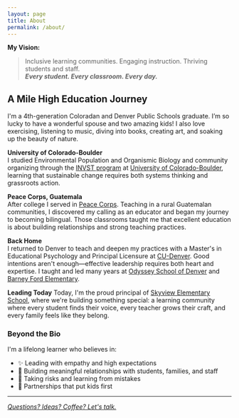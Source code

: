 ```yaml
---
layout: page
title: About
permalink: /about/
---
```


**My Vision:**  
>Inclusive learning communities. Engaging instruction. Thriving students and staff.  
>***Every student. Every classroom. Every day.***

## A Mile High Education Journey

I'm a 4th-generation Coloradan and Denver Public Schools graduate. I’m so lucky to have a wonderful spouse and two amazing kids! I also love exercising, listening to music, diving into books, creating art, and soaking up the beauty of nature.


**University of Colorado-Boulder**  
I studied Environmental Population and Organismic Biology and community organizing through the [INVST program](https://www.colorado.edu/invst/) at [University of Colorado-Boulder](https://www.colorado.edu), learning that sustainable change requires both systems thinking and grassroots action.

**Peace Corps, Guatemala**  
After college I served in [Peace Corps](https://www.peacecorps.gov). Teaching in a rural Guatemalan communities, I discovered my calling as an educator and began my journey to becoming bilingual. Those classrooms taught me that excellent education is about building relationships and strong teaching practices.

**Back Home**  
I returned to Denver to teach and deepen my practices with a Master's in Educational Psychology and Principal Licensure at [CU-Denver](https://education.ucdenver.edu/academics/educational-specialist). Good intentions aren't enough—effective leadership requires both heart and expertise. I taught and led many years at [Odyssey School of Denver](https://odysseydenver.org/) and [Barney Ford Elementary](https://ford.dpsk12.org/).

**Leading Today**
Today, I'm the proud principal of [Skyview Elementary School](http://skyview.adams12.org), where we're building something special: a learning community where every student finds their voice, every teacher grows their craft, and every family feels like they belong.




### Beyond the Bio

I'm a lifelong learner who believes in:
- ✨ Leading with empathy and high expectations
- 🌟 Building meaningful relationships with students, families, and staff
- 🚀 Taking risks and learning from mistakes
- 🤝 Partnerships that put kids first

---

[*Questions? Ideas? Coffee? Let's talk.*](/contact)

